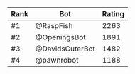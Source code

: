 Rank|Bot|Rating
---|---|---
#1|@RaspFish|2263
#2|@OpeningsBot|1891
#3|@DavidsGuterBot|1482
#4|@pawnrobot|1188
